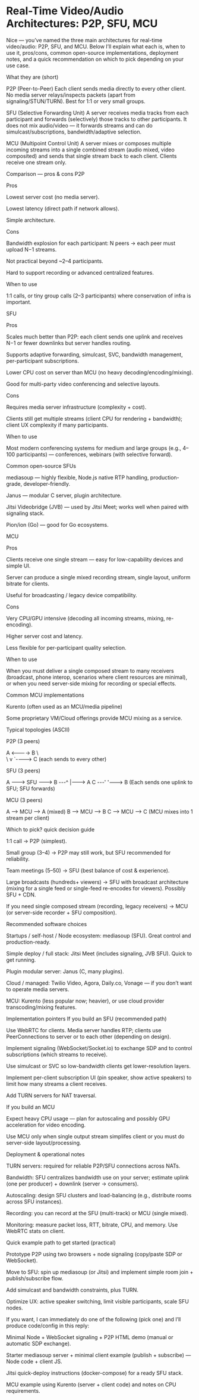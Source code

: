 # Real-Time Video/Audio Architectures: P2P, SFU, MCU

Nice — you’ve named the three main architectures for real-time video/audio: P2P, SFU, and MCU. Below I’ll explain what each is, when to use it, pros/cons, common open-source implementations, deployment notes, and a quick recommendation on which to pick depending on your use case.

What they are (short)

P2P (Peer-to-Peer)
Each client sends media directly to every other client. No media server relays/inspects packets (apart from signaling/STUN/TURN). Best for 1:1 or very small groups.

SFU (Selective Forwarding Unit)
A server receives media tracks from each participant and forwards (selectively) those tracks to other participants. It does not mix audio/video — it forwards streams and can do simulcast/subscriptions, bandwidth/adaptive selection.

MCU (Multipoint Control Unit)
A server mixes or composes multiple incoming streams into a single combined stream (audio mixed, video composited) and sends that single stream back to each client. Clients receive one stream only.

Comparison — pros & cons
P2P

Pros

Lowest server cost (no media server).

Lowest latency (direct path if network allows).

Simple architecture.

Cons

Bandwidth explosion for each participant: N peers → each peer must upload N−1 streams.

Not practical beyond ~2–4 participants.

Hard to support recording or advanced centralized features.

When to use

1:1 calls, or tiny group calls (2–3 participants) where conservation of infra is important.

SFU

Pros

Scales much better than P2P: each client sends one uplink and receives N−1 or fewer downlinks but server handles routing.

Supports adaptive forwarding, simulcast, SVC, bandwidth management, per-participant subscriptions.

Lower CPU cost on server than MCU (no heavy decoding/encoding/mixing).

Good for multi-party video conferencing and selective layouts.

Cons

Requires media server infrastructure (complexity + cost).

Clients still get multiple streams (client CPU for rendering + bandwidth); client UX complexity if many participants.

When to use

Most modern conferencing systems for medium and large groups (e.g., 4–100 participants) — conferences, webinars (with selective forward).

Common open-source SFUs

mediasoup — highly flexible, Node.js native RTP handling, production-grade, developer-friendly.

Janus — modular C server, plugin architecture.

Jitsi Videobridge (JVB) — used by Jitsi Meet; works well when paired with signaling stack.

Pion/ion (Go) — good for Go ecosystems.

MCU

Pros

Clients receive one single stream — easy for low-capability devices and simple UI.

Server can produce a single mixed recording stream, single layout, uniform bitrate for clients.

Useful for broadcasting / legacy device compatibility.

Cons

Very CPU/GPU intensive (decoding all incoming streams, mixing, re-encoding).

Higher server cost and latency.

Less flexible for per-participant quality selection.

When to use

When you must deliver a single composed stream to many receivers (broadcast, phone interop, scenarios where client resources are minimal), or when you need server-side mixing for recording or special effects.

Common MCU implementations

Kurento (often used as an MCU/media pipeline)

Some proprietary VM/Cloud offerings provide MCU mixing as a service.

Typical topologies (ASCII)

P2P (3 peers)

A <----> B
 \       \
  \       v
   `----> C
(each sends to every other)

SFU (3 peers)

A ---> SFU --->
B ---^       |---> A
C ---'       '---> B
(Each sends one uplink to SFU; SFU forwards)

MCU (3 peers)

A --> MCU --> A (mixed)
B --> MCU --> B
C --> MCU --> C
(MCU mixes into 1 stream per client)

Which to pick? quick decision guide

1:1 call → P2P (simplest).

Small group (3–4) → P2P may still work, but SFU recommended for reliability.

Team meetings (5–50) → SFU (best balance of cost & experience).

Large broadcasts (hundreds+ viewers) → SFU with broadcast architecture (mixing for a single feed or single-feed re-encodes for viewers). Possibly SFU + CDN.

If you need single composed stream (recording, legacy receivers) → MCU (or server-side recorder + SFU composition).

Recommended software choices

Startups / self-host / Node ecosystem: mediasoup (SFU). Great control and production-ready.

Simple deploy / full stack: Jitsi Meet (includes signaling, JVB SFU). Quick to get running.

Plugin modular server: Janus (C, many plugins).

Cloud / managed: Twilio Video, Agora, Daily.co, Vonage — if you don’t want to operate media servers.

MCU: Kurento (less popular now; heavier), or use cloud provider transcoding/mixing features.

Implementation pointers
If you build an SFU (recommended path)

Use WebRTC for clients. Media server handles RTP; clients use PeerConnections to server or to each other (depending on design).

Implement signaling (WebSocket/Socket.io) to exchange SDP and to control subscriptions (which streams to receive).

Use simulcast or SVC so low-bandwidth clients get lower-resolution layers.

Implement per-client subscription UI (pin speaker, show active speakers) to limit how many streams a client receives.

Add TURN servers for NAT traversal.

If you build an MCU

Expect heavy CPU usage — plan for autoscaling and possibly GPU acceleration for video encoding.

Use MCU only when single output stream simplifes client or you must do server-side layout/processing.

Deployment & operational notes

TURN servers: required for reliable P2P/SFU connections across NATs.

Bandwidth: SFU centralizes bandwidth use on your server; estimate uplink (one per producer) + downlink (server → consumers).

Autoscaling: design SFU clusters and load-balancing (e.g., distribute rooms across SFU instances).

Recording: you can record at the SFU (multi-track) or MCU (single mixed).

Monitoring: measure packet loss, RTT, bitrate, CPU, and memory. Use WebRTC stats on client.

Quick example path to get started (practical)

Prototype P2P using two browsers + node signaling (copy/paste SDP or WebSocket).

Move to SFU: spin up mediasoup (or Jitsi) and implement simple room join + publish/subscribe flow.

Add simulcast and bandwidth constraints, plus TURN.

Optimize UX: active speaker switching, limit visible participants, scale SFU nodes.

If you want, I can immediately do one of the following (pick one) and I’ll produce code/config in this reply:

Minimal Node + WebSocket signaling + P2P HTML demo (manual or automatic SDP exchange).

Starter mediasoup server + minimal client example (publish + subscribe) — Node code + client JS.

Jitsi quick-deploy instructions (docker-compose) for a ready SFU stack.

MCU example using Kurento (server + client code) and notes on CPU requirements.

